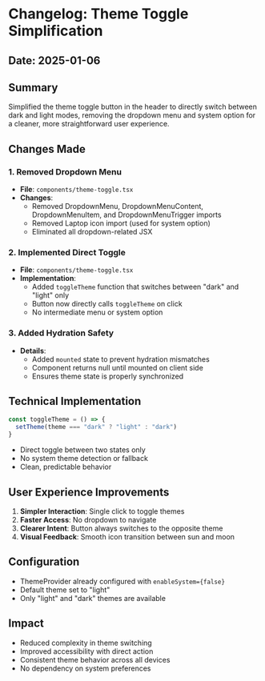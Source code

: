 # Changelog: Theme Toggle Simplification

## Date: 2025-01-06

## Summary
Simplified the theme toggle button in the header to directly switch between dark and light modes, removing the dropdown menu and system option for a cleaner, more straightforward user experience.

## Changes Made

### 1. Removed Dropdown Menu
- **File**: `components/theme-toggle.tsx`
- **Changes**:
  - Removed DropdownMenu, DropdownMenuContent, DropdownMenuItem, and DropdownMenuTrigger imports
  - Removed Laptop icon import (used for system option)
  - Eliminated all dropdown-related JSX

### 2. Implemented Direct Toggle
- **File**: `components/theme-toggle.tsx`
- **Implementation**:
  - Added `toggleTheme` function that switches between "dark" and "light" only
  - Button now directly calls `toggleTheme` on click
  - No intermediate menu or system option

### 3. Added Hydration Safety
- **Details**:
  - Added `mounted` state to prevent hydration mismatches
  - Component returns null until mounted on client side
  - Ensures theme state is properly synchronized

## Technical Implementation

```typescript
const toggleTheme = () => {
  setTheme(theme === "dark" ? "light" : "dark")
}
```

- Direct toggle between two states only
- No system theme detection or fallback
- Clean, predictable behavior

## User Experience Improvements

1. **Simpler Interaction**: Single click to toggle themes
2. **Faster Access**: No dropdown to navigate
3. **Clearer Intent**: Button always switches to the opposite theme
4. **Visual Feedback**: Smooth icon transition between sun and moon

## Configuration
- ThemeProvider already configured with `enableSystem={false}`
- Default theme set to "light"
- Only "light" and "dark" themes are available

## Impact
- Reduced complexity in theme switching
- Improved accessibility with direct action
- Consistent theme behavior across all devices
- No dependency on system preferences